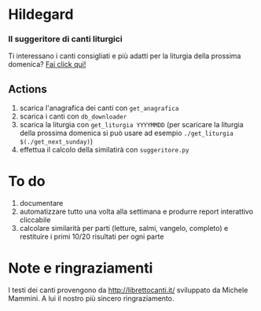 # Hildegard
### Il suggeritore di canti liturgici

Ti interessano i canti consigliati e più adatti per la liturgia della prossima domenica? [Fai click qui!](suggerimenti/suggerimenti-latest.md)

## Actions
1. scarica l'anagrafica dei canti con `get_anagrafica`
1. scarica i canti con `db_downloader`
1. scarica la liturgia con `get_liturgia YYYYMMDD` (per scaricare la liturgia della prossima domenica si può usare ad esempio `./get_liturgia $(./get_next_sunday)`)
1. effettua il calcolo della similatirà con `suggeritore.py`

# To do
1. documentare
1. automatizzare tutto una volta alla settimana e produrre report interattivo cliccabile
1. calcolare similarità per parti (letture, salmi, vangelo, completo) e restituire i primi 10/20 risultati per ogni parte

# Note e ringraziamenti
I testi dei canti provengono da http://librettocanti.it/ sviluppato da Michele Mammini. A lui il nostro più sincero ringraziamento.
